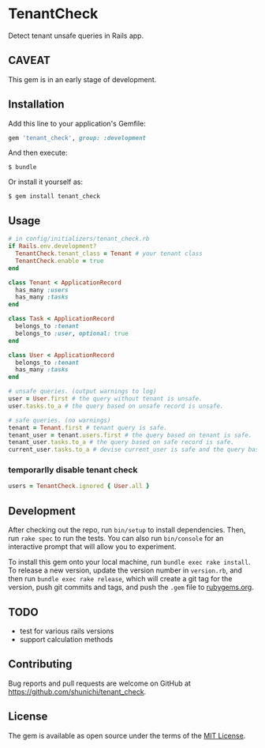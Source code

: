 # TenantCheck

Detect tenant unsafe queries in Rails app.

## CAVEAT

This gem is in an early stage of development.

## Installation

Add this line to your application's Gemfile:

```ruby
gem 'tenant_check', group: :development
```

And then execute:

    $ bundle

Or install it yourself as:

    $ gem install tenant_check

## Usage

```ruby
# in config/initializers/tenant_check.rb
if Rails.env.development?
  TenantCheck.tenant_class = Tenant # your tenant class
  TenantCheck.enable = true
end
```

```ruby
class Tenant < ApplicationRecord
  has_many :users
  has_many :tasks
end

class Task < ApplicationRecord
  belongs_to :tenant
  belongs_to :user, optional: true
end

class User < ApplicationRecord
  belongs_to :tenant
  has_many :tasks
end
```

```ruby
# unsafe queries. (output warnings to log)
user = User.first # the query without tenant is unsafe.
user.tasks.to_a # the query based on unsafe record is unsafe.

# safe queries. (no warnings)
tenant = Tenant.first # tenant query is safe.
tenant_user = tenant.users.first # the query based on tenant is safe.
tenant_user.tasks.to_a # the query based on safe record is safe.
current_user.tasks.to_a # devise current_user is safe and the query based on it is safe.
```

### temporarlly disable tenant check

```ruby
users = TenantCheck.ignored { User.all }
```

## Development

After checking out the repo, run `bin/setup` to install dependencies. Then, run `rake spec` to run the tests. You can also run `bin/console` for an interactive prompt that will allow you to experiment.

To install this gem onto your local machine, run `bundle exec rake install`. To release a new version, update the version number in `version.rb`, and then run `bundle exec rake release`, which will create a git tag for the version, push git commits and tags, and push the `.gem` file to [rubygems.org](https://rubygems.org).

## TODO
- test for various rails versions
- support calculation methods

## Contributing

Bug reports and pull requests are welcome on GitHub at https://github.com/shunichi/tenant_check.

## License

The gem is available as open source under the terms of the [MIT License](https://opensource.org/licenses/MIT).
